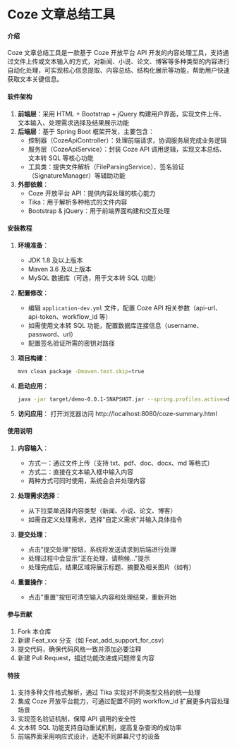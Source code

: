 # Coze 文章总结工具

#### 介绍
Coze 文章总结工具是一款基于 Coze 开放平台 API 开发的内容处理工具，支持通过文件上传或文本输入的方式，对新闻、小说、论文、博客等多种类型的内容进行自动化处理，可实现核心信息提取、内容总结、结构化展示等功能，帮助用户快速获取文本关键信息。

#### 软件架构
1. **前端层**：采用 HTML + Bootstrap + jQuery 构建用户界面，实现文件上传、文本输入、处理需求选择及结果展示功能
2. **后端层**：基于 Spring Boot 框架开发，主要包含：
   - 控制器（CozeApiController）：处理前端请求，协调服务层完成业务逻辑
   - 服务层（CozeApiService）：封装 Coze API 调用逻辑，实现文本总结、文本转 SQL 等核心功能
   - 工具类：提供文件解析（FileParsingService）、签名验证（SignatureManager）等辅助功能
3. **外部依赖**：
   - Coze 开放平台 API：提供内容处理的核心能力
   - Tika：用于解析多种格式的文件内容
   - Bootstrap & jQuery：用于前端界面构建和交互处理

#### 安装教程

1. **环境准备**：
   - JDK 1.8 及以上版本
   - Maven 3.6 及以上版本
   - MySQL 数据库（可选，用于文本转 SQL 功能）

2. **配置修改**：
   - 编辑 `application-dev.yml` 文件，配置 Coze API 相关参数（api-url、api-token、workflow_id 等）
   - 如需使用文本转 SQL 功能，配置数据库连接信息（username、password、url）
   - 配置签名验证所需的密钥对路径

3. **项目构建**：
   ```bash
   mvn clean package -Dmaven.test.skip=true
   ```

4. **启动应用**：
   ```bash
   java -jar target/demo-0.0.1-SNAPSHOT.jar --spring.profiles.active=dev
   ```

5. **访问应用**：
   打开浏览器访问 http://localhost:8080/coze-summary.html

#### 使用说明

1. **内容输入**：
   - 方式一：通过文件上传（支持 txt、pdf、doc、docx、md 等格式）
   - 方式二：直接在文本输入框中输入内容
   - 两种方式可同时使用，系统会合并处理内容

2. **处理需求选择**：
   - 从下拉菜单选择内容类型（新闻、小说、论文、博客）
   - 如需自定义处理需求，选择"自定义需求"并输入具体指令

3. **提交处理**：
   - 点击"提交处理"按钮，系统将发送请求到后端进行处理
   - 处理过程中会显示"正在处理，请稍候..."提示
   - 处理完成后，结果区域将展示标题、摘要及相关图片（如有）

4. **重置操作**：
   - 点击"重置"按钮可清空输入内容和处理结果，重新开始

#### 参与贡献

1. Fork 本仓库
2. 新建 Feat_xxx 分支（如 Feat_add_support_for_csv）
3. 提交代码，确保代码风格一致并添加必要注释
4. 新建 Pull Request，描述功能改进或问题修复内容

#### 特技

1. 支持多种文件格式解析，通过 Tika 实现对不同类型文档的统一处理
2. 集成 Coze 开放平台能力，可通过配置不同的 workflow_id 扩展更多内容处理场景
3. 实现签名验证机制，保障 API 调用的安全性
4. 文本转 SQL 功能支持自动重试机制，提高复杂查询的成功率
5. 前端界面采用响应式设计，适配不同屏幕尺寸的设备
